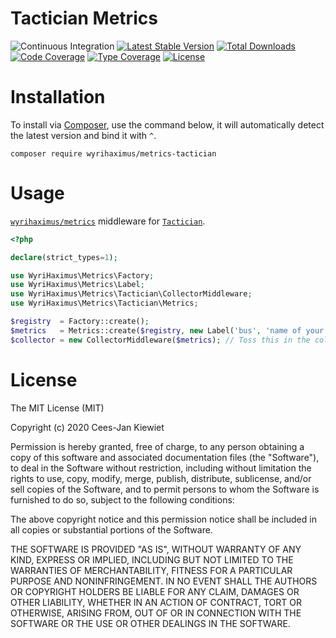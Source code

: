 # Tactician Metrics

![Continuous Integration](https://github.com/wyrihaximus/php-metrics-tactician/workflows/Continuous%20Integration/badge.svg)
[![Latest Stable Version](https://poser.pugx.org/wyrihaximus/metrics-tactician/v/stable.png)](https://packagist.org/packages/wyrihaximus/metrics-tactician)
[![Total Downloads](https://poser.pugx.org/wyrihaximus/metrics-tactician/downloads.png)](https://packagist.org/packages/wyrihaximus/metrics-tactician/stats)
[![Code Coverage](https://coveralls.io/repos/github/WyriHaximus/php-metrics-tactician/badge.svg?branchmaster)](https://coveralls.io/github/WyriHaximus/php-metrics-tactician?branch=master)
[![Type Coverage](https://shepherd.dev/github/WyriHaximus/php-metrics-tactician/coverage.svg)](https://shepherd.dev/github/WyriHaximus/php-metrics-tactician)
[![License](https://poser.pugx.org/wyrihaximus/metrics-tactician/license.png)](https://packagist.org/packages/wyrihaximus/metrics-tactician)

# Installation

To install via [Composer](http://getcomposer.org/), use the command below, it will automatically detect the latest version and bind it with `^`.

```
composer require wyrihaximus/metrics-tactician
```

# Usage

[`wyrihaximus/metrics`](https://github.com/WyriHaximus/php-metrics) middleware for [`Tactician`](https://tactician.thephpleague.com/).

```php
<?php

declare(strict_types=1);

use WyriHaximus\Metrics\Factory;
use WyriHaximus\Metrics\Label;
use WyriHaximus\Metrics\Tactician\CollectorMiddleware;
use WyriHaximus\Metrics\Tactician\Metrics;

$registry  = Factory::create();
$metrics   = Metrics::create($registry, new Label('bus', 'name of your command bus'));
$collector = new CollectorMiddleware($metrics); // Toss this in the collection of middleware you pass to Tactician
```

# License

The MIT License (MIT)

Copyright (c) 2020 Cees-Jan Kiewiet

Permission is hereby granted, free of charge, to any person obtaining a copy
of this software and associated documentation files (the "Software"), to deal
in the Software without restriction, including without limitation the rights
to use, copy, modify, merge, publish, distribute, sublicense, and/or sell
copies of the Software, and to permit persons to whom the Software is
furnished to do so, subject to the following conditions:

The above copyright notice and this permission notice shall be included in all
copies or substantial portions of the Software.

THE SOFTWARE IS PROVIDED "AS IS", WITHOUT WARRANTY OF ANY KIND, EXPRESS OR
IMPLIED, INCLUDING BUT NOT LIMITED TO THE WARRANTIES OF MERCHANTABILITY,
FITNESS FOR A PARTICULAR PURPOSE AND NONINFRINGEMENT. IN NO EVENT SHALL THE
AUTHORS OR COPYRIGHT HOLDERS BE LIABLE FOR ANY CLAIM, DAMAGES OR OTHER
LIABILITY, WHETHER IN AN ACTION OF CONTRACT, TORT OR OTHERWISE, ARISING FROM,
OUT OF OR IN CONNECTION WITH THE SOFTWARE OR THE USE OR OTHER DEALINGS IN THE
SOFTWARE.
